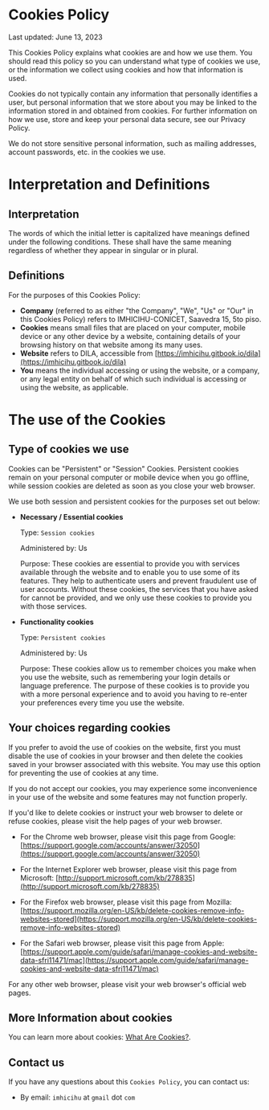 # Cookies Policy

Last updated: June 13, 2023

This Cookies Policy explains what cookies are and how we use them. You should read this policy so you can understand what type of cookies we use, or the information we collect using cookies and how that information is used. 

Cookies do not typically contain any information that personally identifies a user, but personal information that we store about you may be linked to the information stored in and obtained from cookies. For further information on how we use, store and keep your personal data secure, see our Privacy Policy.

We do not store sensitive personal information, such as mailing addresses, account passwords, etc. in the cookies we use.

# Interpretation and Definitions

## Interpretation

The words of which the initial letter is capitalized have meanings defined under the following conditions. These shall have the same meaning regardless of whether they appear in singular or in plural.

## Definitions

For the purposes of this Cookies Policy:

- __Company__ (referred to as either "the Company", "We", "Us" or "Our" in this Cookies Policy) refers to IMHICIHU-CONICET, Saavedra 15, 5to piso.
- __Cookies__ means small files that are placed on your computer, mobile device or any other device by a website, containing details of your browsing history on that website among its many uses.
- __Website__ refers to DILA, accessible from [https://imhicihu.gitbook.io/dila](https://imhicihu.gitbook.io/dila)
- __You__ means the individual accessing or using the website, or a company, or any legal entity on behalf of which such individual is accessing or using the website, as applicable.

# The use of the Cookies

## Type of cookies we use

Cookies can be "Persistent" or "Session" Cookies. Persistent cookies remain on your personal computer or mobile device when you go offline, while session cookies are deleted as soon as you close your web browser.

We use both session and persistent cookies for the purposes set out below:

- __Necessary / Essential cookies__

   Type: `Session cookies`

   Administered by: Us

   Purpose: These cookies are essential to provide you with services available through the website and to enable you to use some of its features. They help to authenticate users and prevent fraudulent use of user accounts. Without these cookies, the services that you have asked for cannot be provided, and we only use these cookies to provide you with those services.

- __Functionality cookies__

   Type: `Persistent cookies`

   Administered by: Us

   Purpose: These cookies allow us to remember choices you make when you use the website, such as remembering your login details or language preference. The purpose of these cookies is to provide you with a more personal experience and to avoid you having to re-enter your preferences every time you use the website.




## Your choices regarding cookies

If you prefer to avoid the use of cookies on the website, first you must disable the use of cookies in your browser and then delete the cookies saved in your browser associated with this website. You may use this option for preventing the use of cookies at any time.

If you do not accept our cookies, you may experience some inconvenience in your use of the website and some features may not function properly.

If you'd like to delete cookies or instruct your web browser to delete or refuse cookies, please visit the help pages of your web browser.

- For the Chrome web browser, please visit this page from Google: [https://support.google.com/accounts/answer/32050](https://support.google.com/accounts/answer/32050)

- For the Internet Explorer web browser, please visit this page from Microsoft: [http://support.microsoft.com/kb/278835](http://support.microsoft.com/kb/278835)

- For the Firefox web browser, please visit this page from Mozilla: [https://support.mozilla.org/en-US/kb/delete-cookies-remove-info-websites-stored](https://support.mozilla.org/en-US/kb/delete-cookies-remove-info-websites-stored)

- For the Safari web browser, please visit this page from Apple: [https://support.apple.com/guide/safari/manage-cookies-and-website-data-sfri11471/mac](https://support.apple.com/guide/safari/manage-cookies-and-website-data-sfri11471/mac)

For any other web browser, please visit your web browser's official web pages.

## More Information about cookies

You can learn more about cookies: [What Are Cookies?](https://en.wikipedia.org/wiki/HTTP_cookie).

## Contact us

If you have any questions about this `Cookies Policy`, you can contact us:


- By email: `imhicihu` at `gmail` dot `com`